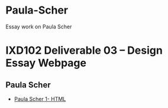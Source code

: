 # Paula-Scher
Essay work on Paula Scher

IXD102 Deliverable 03 – Design Essay Webpage
============================================

Paula Scher
------------

- [Paula Scher 1- HTML](https://github.com/bigajwiktoria/Paula-Scher/paula_scher_essay.html)